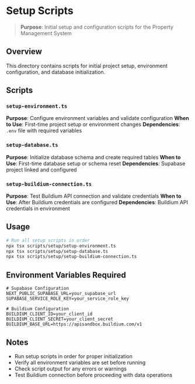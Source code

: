 # Setup Scripts

> **Purpose**: Initial setup and configuration scripts for the Property Management System

## Overview

This directory contains scripts for initial project setup, environment configuration, and database initialization.

## Scripts

### `setup-environment.ts`
**Purpose**: Configure environment variables and validate configuration
**When to Use**: First-time project setup or environment changes
**Dependencies**: `.env` file with required variables

### `setup-database.ts`
**Purpose**: Initialize database schema and create required tables
**When to Use**: First-time database setup or schema reset
**Dependencies**: Supabase project linked and configured

### `setup-buildium-connection.ts`
**Purpose**: Test Buildium API connection and validate credentials
**When to Use**: After Buildium credentials are configured
**Dependencies**: Buildium API credentials in environment

## Usage

```bash
# Run all setup scripts in order
npx tsx scripts/setup/setup-environment.ts
npx tsx scripts/setup/setup-database.ts
npx tsx scripts/setup/setup-buildium-connection.ts
```

## Environment Variables Required

```env
# Supabase Configuration
NEXT_PUBLIC_SUPABASE_URL=your_supabase_url
SUPABASE_SERVICE_ROLE_KEY=your_service_role_key

# Buildium Configuration
BUILDIUM_CLIENT_ID=your_client_id
BUILDIUM_CLIENT_SECRET=your_client_secret
BUILDIUM_BASE_URL=https://apisandbox.buildium.com/v1
```

## Notes

- Run setup scripts in order for proper initialization
- Verify all environment variables are set before running
- Check script output for any errors or warnings
- Test Buildium connection before proceeding with data operations
